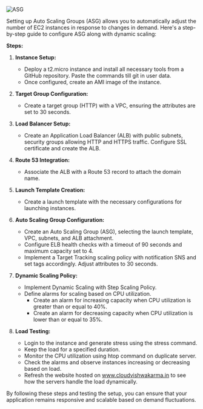![ASG](https://github.com/saikiranpi/mastering-aws/assets/109568252/ba614fab-077e-4d43-a16c-a7a030532c76)



Setting up Auto Scaling Groups (ASG) allows you to automatically adjust the number of EC2 instances in response to changes in demand. Here's a step-by-step guide to configure ASG along with dynamic scaling:

**Steps:**

1. **Instance Setup:**
   - Deploy a t2.micro instance and install all necessary tools from a GitHub repository. Paste the commands till git in user data.
   - Once configured, create an AMI image of the instance.

2. **Target Group Configuration:**
   - Create a target group (HTTP) with a VPC, ensuring the attributes are set to 30 seconds.

3. **Load Balancer Setup:**
   - Create an Application Load Balancer (ALB) with public subnets, security groups allowing HTTP and HTTPS traffic. Configure SSL certificate and create the ALB.

4. **Route 53 Integration:**
   - Associate the ALB with a Route 53 record to attach the domain name.

5. **Launch Template Creation:**
   - Create a launch template with the necessary configurations for launching instances.

6. **Auto Scaling Group Configuration:**
   - Create an Auto Scaling Group (ASG), selecting the launch template, VPC, subnets, and ALB attachment.
   - Configure ELB health checks with a timeout of 90 seconds and maximum capacity set to 4.
   - Implement a Target Tracking scaling policy with notification SNS and set tags accordingly. Adjust attributes to 30 seconds.

7. **Dynamic Scaling Policy:**
   - Implement Dynamic Scaling with Step Scaling Policy.
   - Define alarms for scaling based on CPU utilization.
     - Create an alarm for increasing capacity when CPU utilization is greater than or equal to 40%.
     - Create an alarm for decreasing capacity when CPU utilization is lower than or equal to 35%.

8. **Load Testing:**
   - Login to the instance and generate stress using the stress command.
   - Keep the load for a specified duration.
   - Monitor the CPU utilization using htop command on duplicate server.
   - Check the alarms and observe instances increasing or decreasing based on load.
   - Refresh the website hosted on www.cloudvishwakarma.in to see how the servers handle the load dynamically.

By following these steps and testing the setup, you can ensure that your application remains responsive and scalable based on demand fluctuations.
